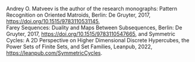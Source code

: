 Andrey O. Matveev is the author of the research monographs: Pattern Recognition on Oriented Matroids, Berlin: De Gruyter, 2017, https://doi.org/10.1515/9783110531145,  
Farey Sequences: Duality and Maps Between Subsequences, Berlin: De Gruyter, 2017, https://doi.org/10.1515/9783110547665, and Symmetric Cycles: 
A 2D Perspective on Higher Dimensional Discrete Hypercubes, the Power Sets of Finite Sets, and Set Families, Leanpub, 2022, https://leanpub.com/SymmetricCycles.
